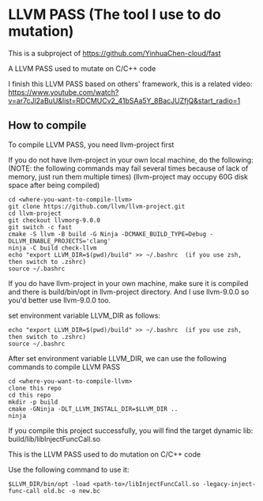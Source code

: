 # LLVM PASS (The tool I use to do mutation)

This is a subproject of https://github.com/YinhuaChen-cloud/fast

A LLVM PASS used to mutate on C/C++ code

I finish this LLVM PASS based on others' framework, this is a related video: https://www.youtube.com/watch?v=ar7cJl2aBuU&list=RDCMUCv2_41bSAa5Y_8BacJUZfjQ&start_radio=1

## How to compile

To compile LLVM PASS, you need llvm-project first

If you do not have llvm-project in your own local machine, do the following:
(NOTE: the following commands may fail several times because of lack of memory, just run them multiple times) (llvm-project may occupy 60G disk space after being compiled)

```
cd <where-you-want-to-compile-llvm>
git clone https://github.com/llvm/llvm-project.git
cd llvm-project
git checkout llvmorg-9.0.0
git switch -c fast
cmake -S llvm -B build -G Ninja -DCMAKE_BUILD_TYPE=Debug -DLLVM_ENABLE_PROJECTS='clang'
ninja -C build check-llvm
echo "export LLVM_DIR=$(pwd)/build" >> ~/.bashrc  (if you use zsh, then switch to .zshrc)
source ~/.bashrc
```

If you do have llvm-project in your own machine, make sure it is compiled and there is build/bin/opt in llvm-project directory. And I use llvm-9.0.0 so you'd better use llvm-9.0.0 too.

set environment variable LLVM_DIR as follows:

```
echo "export LLVM_DIR=$(pwd)/build" >> ~/.bashrc  (if you use zsh, then switch to .zshrc)
source ~/.bashrc
```

After set environment variable LLVM_DIR, we can use the following commands to compile LLVM PASS

```
cd <where-you-want-to-compile-llvm>
clone this repo
cd this repo
mkdir -p build
cmake -GNinja -DLT_LLVM_INSTALL_DIR=$LLVM_DIR ..   
ninja
```

If you compile this project successfully, you will find the target dynamic lib: build/lib/libInjectFuncCall.so

This is the LLVM PASS used to do mutation on C/C++ code

Use the following command to use it:

```
$LLVM_DIR/bin/opt -load <path-to>/libInjectFuncCall.so -legacy-inject-func-call old.bc -o new.bc
```


